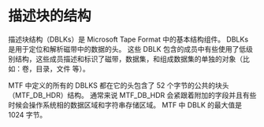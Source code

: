 # 描述块的结构

描述块结构（DBLKs）是 Microsoft Tape Format 中的基本结构组件。
DBLKs 是用于定位和解析磁带中的数据的头。
这些 DBLK 包含的成员中有些使用了低级别结构，这些成员描述和标识了磁带，数据集，和组成数据集的单独的对象（比如：卷，目录，文件 等）。

MTF 中定义的所有的 DBLKS 都在它的头包含了 52 个字节的公共的块头（MTF\_DB\_HDR）结构。
通常来说 MTF\_DB\_HDR 会紧跟着附加的字段并且有些时候会操作系统相的数据区域和字符串存储区域。
MTF 中 DBLK 的最大值是 1024 字节。

